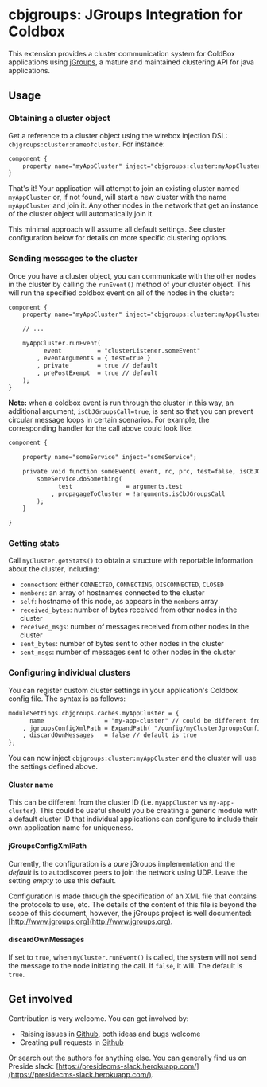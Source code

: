 # cbjgroups: JGroups Integration for Coldbox

This extension provides a cluster communication system for ColdBox applications using [jGroups](http://www.jgroups.org/), a mature and maintained clustering API for java applications.

## Usage

### Obtaining a cluster object

Get a reference to a cluster object using the wirebox injection DSL: `cbjgroups:cluster:nameofcluster`. For instance:

```cfc
component {
	property name="myAppCluster" inject="cbjgroups:cluster:myAppCluster";
}
```

That's it! Your application will attempt to join an existing cluster named `myAppCluster` or, if not found, will start a new cluster with the name `myAppCluster` and join it. Any other nodes in the network that get an instance of the cluster object will automatically join it.

This minimal approach will assume all default settings. See cluster configuration below for details on more specific clustering options.

### Sending messages to the cluster

Once you have a cluster object, you can communicate with the other nodes in the cluster by calling the `runEvent()` method of your cluster object. This will run the specified coldbox event on all of the nodes in the cluster:


```cfc
component {
	property name="myAppCluster" inject="cbjgroups:cluster:myAppCluster";

	// ...

	myAppCluster.runEvent(
		  event          = "clusterListener.someEvent"
		, eventArguments = { test=true }
		, private        = true // default
		, prePostExempt  = true // default
	);
}
```

**Note:** when a coldbox event is run through the cluster in this way, an additional argument, `isCbJGroupsCall=true`, is sent so that you can prevent circular message loops in certain scenarios. For example, the corresponding handler for the call above could look like:

```cfc
component {

	property name="someService" inject="someService";

	private void function someEvent( event, rc, prc, test=false, isCbJGroupsCall=false ) {
		someService.doSomething( 
			  test               = arguments.test
			, propagageToCluster = !arguments.isCbJGroupsCall
		);
	}

}
```

### Getting stats

Call `myCluster.getStats()` to obtain a structure with reportable information about the cluster, including:

* `connection`: either `CONNECTED`, `CONNECTING`, `DISCONNECTED`, `CLOSED`
* `members`: an array of hostnames connected to the cluster
* `self`: hostname of this node, as appears in the `members` array
* `received_bytes`: number of bytes received from other nodes in the cluster
* `received_msgs`: number of messages received from other nodes in the cluster
* `sent_bytes`: number of bytes sent to other nodes in the cluster
* `sent_msgs`: number of messages sent to other nodes in the cluster

### Configuring individual clusters

You can register custom cluster settings in your application's Coldbox config file. The syntax is as follows:

```cfc
moduleSettings.cbjgroups.caches.myAppCluster = {
	  name                 = "my-app-cluster" // could be different from ID
	, jgroupsConfigXmlPath = ExpandPath( "/config/myClusterJgroupsConfig.xml" )
	, discardOwnMessages   = false // default is true
};
```

You can now inject `cbjgroups:cluster:myAppCluster` and the cluster will use the settings defined above.

#### Cluster name

This can be different from the cluster ID (i.e. `myAppCluster` vs `my-app-cluster`). This could be useful should you be creating a generic module with a default cluster ID that individual applications can configure to include their own application name for uniqueness.

#### jGroupsConfigXmlPath

Currently, the configuration is a *pure* jGroups implementation and the _default_ is to autodiscover peers to join the network using UDP. Leave the setting _empty_ to use this default.

Configuration is made through the specification of an XML file that 
contains the protocols to use, etc. The details of the content of this
file is beyond the scope of this document, however, the jGroups project is 
well documented: [http://www.jgroups.org](http://www.jgroups.org).

#### discardOwnMessages

If set to `true`, when `myCluster.runEvent()` is called, the system will not send the message to the node initiating the call. If `false`, it will. The default is `true`.

## Get involved

Contribution is very welcome. You can get involved by:

* Raising issues in [Github](https://github.com/pixl8/cbjgroups), both ideas and bugs welcome
* Creating pull requests in [Github](https://github.com/pixl8/cbjgroups)

Or search out the authors for anything else. You can generally find us on Preside slack: [https://presidecms-slack.herokuapp.com/](https://presidecms-slack.herokuapp.com/).
